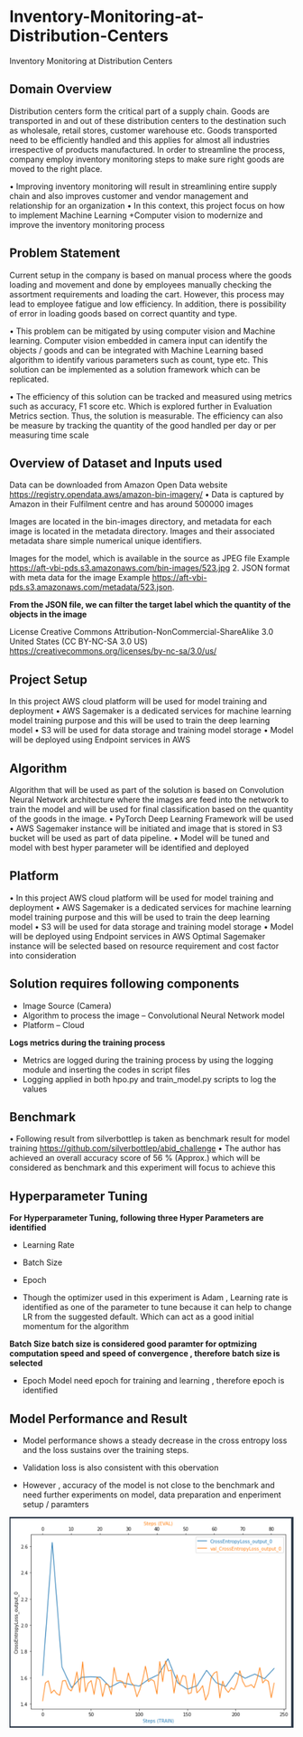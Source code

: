 # Inventory-Monitoring-at-Distribution-Centers
Inventory Monitoring at Distribution Centers


## Domain Overview

Distribution centers form the critical part of a supply chain. Goods are transported in and out of these distribution centers to the destination such as wholesale, retail stores, customer warehouse etc. Goods transported need to be efficiently handled and this applies for almost all industries irrespective of products manufactured. In order to streamline the process, company employ inventory monitoring steps to make sure right goods are moved to the right place.


• Improving inventory monitoring will result in streamlining entire supply chain and also improves customer and vendor management and relationship for an organization
• In this context, this project focus on how to implement Machine Learning +Computer vision to modernize and improve the inventory monitoring process




## Problem Statement


Current setup in the company is based on manual process where the goods loading and movement and done by employees manually checking the assortment requirements and loading the cart. However, this process may lead to employee fatigue and low efficiency. In addition, there is possibility of error in loading goods based on correct quantity and type.


• This problem can be mitigated by using computer vision and Machine learning. Computer vision embedded in camera input can identify the objects / goods and can be integrated with Machine Learning based algorithm to identify various parameters such as count, type etc. This solution can be implemented as a solution framework which can be replicated.



• The efficiency of this solution can be tracked and measured using metrics such as accuracy, F1 score etc. Which is explored further in Evaluation Metrics section. Thus, the solution is measurable. The efficiency can also be measure by tracking the quantity of the good handled per day or per measuring time scale


## Overview of Dataset and Inputs used

Data can be downloaded from Amazon Open Data website https://registry.opendata.aws/amazon-bin-imagery/
• Data is captured by Amazon in their Fulfilment centre and has around 500000 images

Images are located in the bin-images directory, and metadata for each image is located in the metadata directory. Images and their associated metadata share simple numerical unique identifiers.

Images for the model, which is available in the source as JPEG file
Example
https://aft-vbi-pds.s3.amazonaws.com/bin-images/523.jpg
2. JSON format with meta data for the image
Example https://aft-vbi-pds.s3.amazonaws.com/metadata/523.json.

**From the JSON file, we can filter the target label which the quantity of the objects in the image**


License
Creative Commons Attribution-NonCommercial-ShareAlike 3.0 United States (CC BY-NC-SA 3.0 US) https://creativecommons.org/licenses/by-nc-sa/3.0/us/


## Project Setup

In this project AWS cloud platform will be used for model training and deployment
• AWS Sagemaker is a dedicated services for machine learning model training purpose and this will be used to train the deep learning model
• S3 will be used for data storage and training model storage
• Model will be deployed using Endpoint services in AWS


## Algorithm

Algorithm that will be used as part of the solution is based on Convolution Neural Network architecture where the images are feed into the network to train the model and will be used for final classification based on the quantity of the goods in the image.
• PyTorch Deep Learning Framework will be used
• AWS Sagemaker instance will be initiated and image that is stored in S3 bucket will be used as part of data pipeline.
• Model will be tuned and model with best hyper parameter will be identified and deployed


## Platform
• In this project AWS cloud platform will be used for model training and deployment
• AWS Sagemaker is a dedicated services for machine learning model training purpose and this will be used to train the deep learning model
• S3 will be used for data storage and training model storage
• Model will be deployed using Endpoint services in AWS
Optimal Sagemaker instance will be selected based on resource requirement and cost factor into consideration


## Solution requires following components
- Image Source (Camera)
- Algorithm to process the image – Convolutional Neural Network model
- Platform – Cloud


**Logs metrics during the training process**

- Metrics are logged during the training process by using the logging module and inserting the codes in script files
- Logging applied in both hpo.py and train_model.py scripts to log the values

## Benchmark 

• Following result from silverbottlep is taken as benchmark result for model training https://github.com/silverbottlep/abid_challenge
• The author has achieved an overall accuracy score of 56 % (Approx.) which will be considered as benchmark and this experiment will focus to achieve this

## Hyperparameter Tuning

**For Hyperparameter Tuning, following three Hyper Parameters are identified**

   - Learning Rate
   - Batch Size
   - Epoch

- Though the optimizer used in this experiment is Adam , Learning rate is identified as one of the parameter to tune because it can help to change LR from the suggested default. Which can act as a good initial momentum for the algorithm

**Batch Size batch size is considered good paramter for optmizing computation speed and speed of convergence , therefore batch size is selected**

- Epoch Model need epoch for training and learning , therefore epoch is identified




## Model Performance and Result


- Model performance shows a steady decrease in the cross entropy loss and the loss sustains over the training steps. 

- Validation loss is also consistent with this obervation

- However , accuracy of the model is not close to the benchmark and need further experiments on model, data preparation and enperiment setup / paramters


![](images/performance.PNG)
